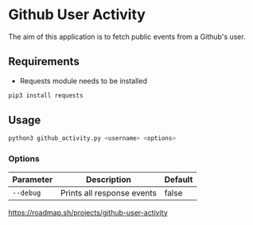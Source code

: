 # Github User Activity

The aim of this application is to fetch public events from a Github's user.

## Requirements

- Requests module needs to be installed
```bash
pip3 install requests
```

## Usage

```bash
python3 github_activity.py <username> <options>
```

### Options

| Parameter                    | Description                                                                                         | Default                            
|------------------------------|-----------------------------------------------------------------------------------------------------|---------
| `--debug`                    | Prints all response events                                                                          | false 

https://roadmap.sh/projects/github-user-activity